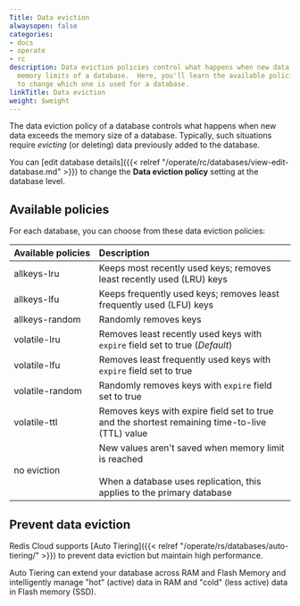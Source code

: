```yaml
---
Title: Data eviction
alwaysopen: false
categories:
- docs
- operate
- rc
description: Data eviction policies control what happens when new data exceeds the
  memory limits of a database.  Here, you'll learn the available policies and how
  to change which one is used for a database.
linkTitle: Data eviction
weight: $weight
---
```


The data eviction policy of a database controls what happens when new data exceeds the memory size of a database.  Typically, such situations require _evicting_ (or deleting) data previously added to the database.  

You can [edit database details]({{< relref "/operate/rc/databases/view-edit-database.md" >}}) to change the **Data eviction policy** setting at the database level.

## Available policies

For each database, you can choose from these data eviction policies:

| **Available&nbsp;policies** | **Description** |
|:------------|:-----------------|
| allkeys-lru | Keeps most recently used keys; removes least recently used (LRU) keys |
| allkeys-lfu | Keeps frequently used keys; removes least frequently used (LFU) keys |
| allkeys-random | Randomly removes keys |
| volatile-lru | Removes least recently used keys with `expire` field set to true (*Default*) |
| volatile-lfu | Removes least frequently used keys with `expire` field set to true |
| volatile-random | Randomly removes keys with `expire` field set to true |
| volatile-ttl | Removes keys with expire field set to true and the shortest remaining time-to-live (TTL) value |
| no eviction | New values aren't saved when memory limit is reached<br/><br/>When a database uses replication, this applies to the primary database |

## Prevent data eviction

Redis Cloud supports [Auto Tiering]({{< relref "/operate/rs/databases/auto-tiering/" >}}) 
to prevent data eviction but maintain high performance.

Auto Tiering can extend your database across RAM and Flash Memory and intelligently manage "hot" (active) data in RAM and "cold" (less active) data in Flash memory (SSD).
